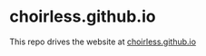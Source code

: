 # choirless.github.io

This repo drives the website at [choirless.github.io](https://choirless.github.io/)
